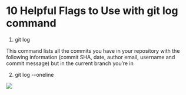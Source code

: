 # 10 Helpful Flags to Use with git log command

1. git log

<p>This command lists all the commits you have in your repository with the following information (commit SHA, date, author email, username and commit message) but in the current branch you’re in</p>

2. git log --oneline
<img src="https://res.cloudinary.com/practicaldev/image/fetch/s--CGOeUo3d--/c_limit%2Cf_auto%2Cfl_progressive%2Cq_auto%2Cw_880/https://dev-to-uploads.s3.amazonaws.com/i/tnhnixwlt7rk81528ryb.JPG" />
